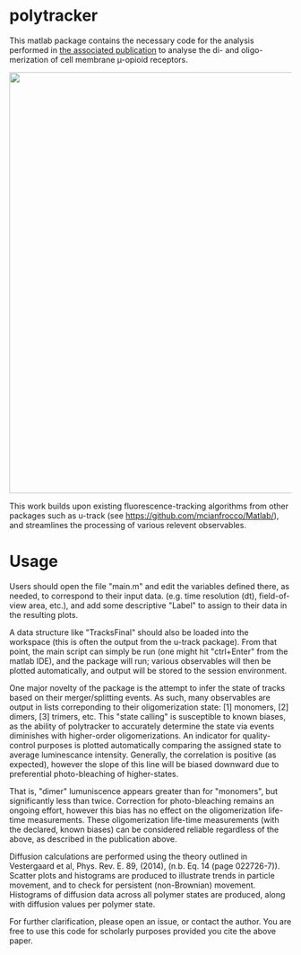 # polytracker

This matlab package contains the necessary code for the analysis performed in [the associated publication](https://www.nature.com/articles/s41589-020-0566-1) to analyse the di- and oligo-merization of cell membrane µ-opioid receptors. 

<center>
<img src="https://media.springernature.com/lw685/springer-static/image/art%3A10.1038%2Fs41589-020-0566-1/MediaObjects/41589_2020_566_Figa_HTML.png" width="750">
</center>
 
This work builds upon existing fluorescence-tracking algorithms from other packages such as u-track (see https://github.com/mcianfrocco/Matlab/), and streamlines the processing of various relevent observables.
 
# Usage

Users should open the file "main.m" and edit the variables defined there, as needed, to correspond to their input data. (e.g. time resolution (dt), field-of-view area, etc.), and add some descriptive "Label" to assign to their data in the resulting plots.

A data structure like "TracksFinal" should also be loaded into the workspace (this is often the output from the u-track package). From that point, the main script can simply be run (one might hit "ctrl+Enter" from the matlab IDE), and the package will run; various observables will then be plotted automatically, and output will be stored to the session environment.

One major novelty of the package is the attempt to infer the state of tracks based on their merger/splitting events. As such, many observables are output in lists correponding to their oligomerization state: [1] monomers, [2] dimers, [3] trimers, etc. 
This "state calling" is susceptible to known biases, as the ability of polytracker to accurately determine the state via events diminishes with higher-order oligomerizations. An indicator for quality-control purposes is plotted automatically comparing the assigned state to average luminescance intensity. Generally, the correlation is positive (as expected), however the slope of this line will be biased downward due to preferential photo-bleaching of higher-states.

That is, "dimer" lumuniscence appears greater than for "monomers", but significantly less than twice. Correction for photo-bleaching remains an ongoing effort, however this bias has no effect on the oligomerization life-time measurements. These oligomerization life-time measurements (with the declared, known biases) can be considered reliable regardless of the above, as described in the publication above.

Diffusion calculations are performed using the theory outlined in Vestergaard et al, Phys. Rev. E. 89, (2014), (n.b. Eq. 14 (page 022726-7)). Scatter plots and histograms are produced to illustrate trends in particle movement, and to check for persistent (non-Brownian) movement. Histograms of diffusion data across all polymer states are produced, along with diffusion values per polymer state.

For further clarification, please open an issue, or contact the author. You are free to use this code for scholarly purposes provided you cite the above paper.
